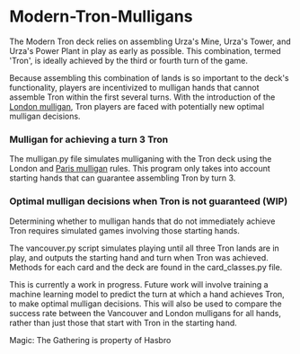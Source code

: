 # Modern-Tron-Mulligans

The Modern Tron deck relies on assembling Urza's Mine, Urza's Tower, and Urza's Power Plant in play as 
early as possible. This combination, termed 'Tron', is ideally achieved by the third or fourth turn of the game.

Because assembling this combination of lands is so important to the deck's functionality, players are incentivized 
to mulligan hands that cannot assemble Tron within the first several turns. With the introduction of the [London mulligan](https://magic.wizards.com/en/articles/archive/competitive-gaming/mythic-championship-ii-format-and-london-test-2019-02-21), 
Tron players are faced with potentially new optimal mulligan decisions.

### Mulligan for achieving a turn 3 Tron

The mulligan.py file simulates mulliganing with the Tron deck using the London and [Paris mulligan](https://mtg.fandom.com/wiki/Paris_mulligan) rules.
This program only takes into account starting hands that can guarantee assembling Tron by turn 3.

### Optimal mulligan decisions when Tron is not guaranteed (WIP)

Determining whether to mulligan hands that do not immediately achieve Tron requires simulated games involving those starting hands.

The vancouver.py script simulates playing until all three Tron lands are in play, and outputs the starting hand and turn when Tron was achieved. Methods for each card and the deck are found in the card_classes.py file.

This is currently a work in progress. Future work will involve training a machine learning model to predict the turn at which a hand achieves Tron, to make optimal mulligan decisions. This will also be used to compare the success rate between the Vancouver and London mulligans for all hands, rather than just those that start with Tron in the starting hand.





Magic: The Gathering is property of Hasbro
